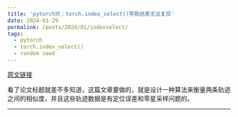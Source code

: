 ```yaml
---
title: 'pytorch坑：torch.index_select()导致结果无法复现'
date: 2024-01-29
permalink: /posts/2024/01/indexselect/
tags:
  - pytorch
  - torch.index_select()
  - random seed
---
```


[原文链接](https://ieeexplore.ieee.org/document/9458932)

看了论文标题就差不多知道，这篇文章要做的，就是设计一种算法来衡量两条轨迹之间的相似度，并且这些轨迹数据是有定位误差和零星采样问题的。



------
